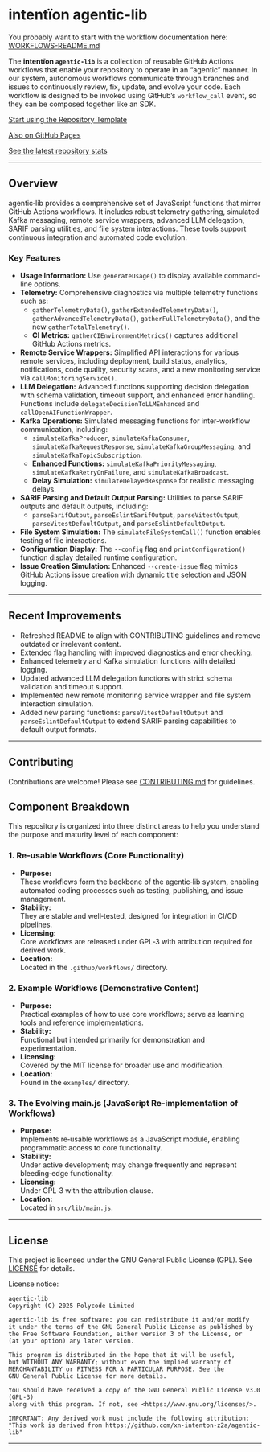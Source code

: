 # intentïon agentic-lib

You probably want to start with the workflow documentation here: [WORKFLOWS-README.md](https://github.com/xn-intenton-z2a/agentic-lib/blob/main/WORKFLOWS-README.md)

The **intentïon `agentic-lib`** is a collection of reusable GitHub Actions workflows that enable your
repository to operate in an “agentic” manner. In our system, autonomous workflows communicate through branches and
issues to continuously review, fix, update, and evolve your code. Each workflow is designed to be invoked using
GitHub’s `workflow_call` event, so they can be composed together like an SDK.

[Start using the Repository Template](https://github.com/xn-intenton-z2a/repository0)

[Also on GitHub Pages](https://xn-intenton-z2a.github.io/agentic-lib/index.html)

[See the latest repository stats](https://xn-intenton-z2a.github.io/agentic-lib/latest.html)

---

## Overview

agentic‑lib provides a comprehensive set of JavaScript functions that mirror GitHub Actions workflows. It includes robust telemetry gathering, simulated Kafka messaging, remote service wrappers, advanced LLM delegation, SARIF parsing utilities, and file system interactions. These tools support continuous integration and automated code evolution.

### Key Features

- **Usage Information:**
  Use `generateUsage()` to display available command-line options.
- **Telemetry:**
  Comprehensive diagnostics via multiple telemetry functions such as:
  - `gatherTelemetryData()`, `gatherExtendedTelemetryData()`, `gatherAdvancedTelemetryData()`, `gatherFullTelemetryData()`, and the new `gatherTotalTelemetry()`.
  - **CI Metrics:** `gatherCIEnvironmentMetrics()` captures additional GitHub Actions metrics.
- **Remote Service Wrappers:**
  Simplified API interactions for various remote services, including deployment, build status, analytics, notifications, code quality, security scans, and a new monitoring service via `callMonitoringService()`.
- **LLM Delegation:**
  Advanced functions supporting decision delegation with schema validation, timeout support, and enhanced error handling. Functions include `delegateDecisionToLLMEnhanced` and `callOpenAIFunctionWrapper`.
- **Kafka Operations:**
  Simulated messaging functions for inter-workflow communication, including:
  - `simulateKafkaProducer`, `simulateKafkaConsumer`, `simulateKafkaRequestResponse`, `simulateKafkaGroupMessaging`, and `simulateKafkaTopicSubscription`.
  - **Enhanced Functions:** `simulateKafkaPriorityMessaging`, `simulateKafkaRetryOnFailure`, and `simulateKafkaBroadcast`.
  - **Delay Simulation:** `simulateDelayedResponse` for realistic messaging delays.
- **SARIF Parsing and Default Output Parsing:**
  Utilities to parse SARIF outputs and default outputs, including:
  - `parseSarifOutput`, `parseEslintSarifOutput`, `parseVitestOutput`, `parseVitestDefaultOutput`, and `parseEslintDefaultOutput`.
- **File System Simulation:**
  The `simulateFileSystemCall()` function enables testing of file interactions.
- **Configuration Display:**
  The `--config` flag and `printConfiguration()` function display detailed runtime configuration.
- **Issue Creation Simulation:**
  Enhanced `--create-issue` flag mimics GitHub Actions issue creation with dynamic title selection and JSON logging.

---

## Recent Improvements

- Refreshed README to align with CONTRIBUTING guidelines and remove outdated or irrelevant content.
- Extended flag handling with improved diagnostics and error checking.
- Enhanced telemetry and Kafka simulation functions with detailed logging.
- Updated advanced LLM delegation functions with strict schema validation and timeout support.
- Implemented new remote monitoring service wrapper and file system interaction simulation.
- Added new parsing functions: `parseVitestDefaultOutput` and `parseEslintDefaultOutput` to extend SARIF parsing capabilities to default output formats.

---

## Contributing

Contributions are welcome! Please see [CONTRIBUTING.md](CONTRIBUTING.md) for guidelines.

## Component Breakdown

This repository is organized into three distinct areas to help you understand the purpose and maturity level of each component:

### 1. Re‑usable Workflows (Core Functionality)
- **Purpose:**  
  These workflows form the backbone of the agentic‑lib system, enabling automated coding processes such as testing, publishing, and issue management.
- **Stability:**  
  They are stable and well‑tested, designed for integration in CI/CD pipelines.
- **Licensing:**  
  Core workflows are released under GPL‑3 with attribution required for derived work.
- **Location:**  
  Located in the `.github/workflows/` directory.

### 2. Example Workflows (Demonstrative Content)
- **Purpose:**  
  Practical examples of how to use core workflows; serve as learning tools and reference implementations.
- **Stability:**  
  Functional but intended primarily for demonstration and experimentation.
- **Licensing:**  
  Covered by the MIT license for broader use and modification.
- **Location:**  
  Found in the `examples/` directory.

### 3. The Evolving main.js (JavaScript Re‑implementation of Workflows)
- **Purpose:**  
  Implements re‑usable workflows as a JavaScript module, enabling programmatic access to core functionality.
- **Stability:**  
  Under active development; may change frequently and represent bleeding‑edge functionality.
- **Licensing:**  
  Under GPL‑3 with the attribution clause.
- **Location:**  
  Located in `src/lib/main.js`.

---

## License

This project is licensed under the GNU General Public License (GPL). See [LICENSE](LICENSE) for details.

License notice:
```
agentic-lib
Copyright (C) 2025 Polycode Limited

agentic-lib is free software: you can redistribute it and/or modify
it under the terms of the GNU General Public License as published by
the Free Software Foundation, either version 3 of the License, or
(at your option) any later version.

This program is distributed in the hope that it will be useful,
but WITHOUT ANY WARRANTY; without even the implied warranty of
MERCHANTABILITY or FITNESS FOR A PARTICULAR PURPOSE. See the
GNU General Public License for more details.

You should have received a copy of the GNU General Public License v3.0 (GPL‑3)
along with this program. If not, see <https://www.gnu.org/licenses/>.

IMPORTANT: Any derived work must include the following attribution:
"This work is derived from https://github.com/xn-intenton-z2a/agentic-lib"
```

---
